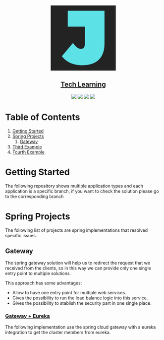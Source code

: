 <p align="center">
    <a href="https://jonathanjaramorales.herokuapp.com">
        <img src="https://github.com/JJaraM/blog-microservice-ui/blob/master/src/main/resources/public/logo-210x.png" height="210">
    </a>
</p>

<p align="center">
    <h2 align="center">
        <a href="https://jonathanjaramorales.herokuapp.com">Tech Learning</a>
    </h2>
    <p align="center">
        <a href="https://jonathanjaramorales.herokuapp.com/category/184"><img src="https://img.shields.io/badge/-spring-fd6d75.svg"/></a>
        <a href="https://jonathanjaramorales.herokuapp.com/category/178"><img src="https://img.shields.io/badge/-spring%5Fboot-fd6d75.svg"/></a>
        <a href="https://jonathanjaramorales.herokuapp.com/category/214"><img src="https://img.shields.io/badge/-spring%5Fcloud-fd6d75.svg"/></a>
        <a href="https://jonathanjaramorales.herokuapp.com/category/215"><img src="https://img.shields.io/badge/-spring%5Fconfiguration%5Fserver-fd6d75.svg"/></a>
    </p>
</p>

# Table of Contents
1. [Getting Started](#getting-started)
2. [Spring Projects](#spring-projects)
    1. [Gateway](#gateway)
4. [Third Example](#third-example)
5. [Fourth Example](#fourth-examplehttpwwwfourthexamplecom)

# Getting Started
The following repository shows multiple application types and each application is a specific branch, if you want to check the solution please go to the corresponding branch

# Spring Projects
The following list of projects are spring implementations that resolved specific issues.

## Gateway
The spring gateway solution will help us to redirect the request that we received from the clients, so in this way we can provide only one single entry point to multiple solutions.

This approach has some advantages:
* Allow to have one entry point for multiple web services.
* Gives the possibility to run the load balance logic into this service.
* Gives the possibility to stablish the security part in one single place.

### [Gateway + Eureka](https://github.com/JJaraM/tech-learning/tree/spring/cloud/gateway/gatewat-eureka-server)
The following implementation use the spring cloud gateway with a eureka integration to get the cluster members from eureka.
